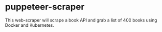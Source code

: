 # puppeteer-scraper

This web-scraper will scrape a book API and grab a list of 400 books using Docker and Kubernetes.
